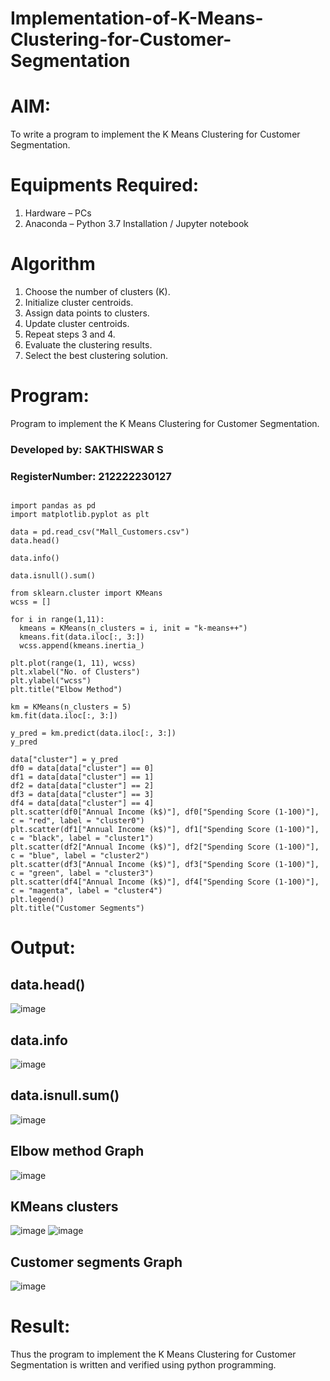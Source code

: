 # Implementation-of-K-Means-Clustering-for-Customer-Segmentation

# AIM:
To write a program to implement the K Means Clustering for Customer Segmentation.

# Equipments Required:
1. Hardware – PCs
2. Anaconda – Python 3.7 Installation / Jupyter notebook

# Algorithm
1. Choose the number of clusters (K). 
2. Initialize cluster centroids. 
3. Assign data points to clusters. 
4. Update cluster centroids.
5. Repeat steps 3 and 4. 
6. Evaluate the clustering results. 
7. Select the best clustering solution.

# Program:

Program to implement the K Means Clustering for Customer Segmentation.
### Developed by: SAKTHISWAR S
### RegisterNumber: 212222230127
```

import pandas as pd
import matplotlib.pyplot as plt

data = pd.read_csv("Mall_Customers.csv")
data.head()

data.info()

data.isnull().sum()

from sklearn.cluster import KMeans
wcss = []

for i in range(1,11):
  kmeans = KMeans(n_clusters = i, init = "k-means++")
  kmeans.fit(data.iloc[:, 3:])
  wcss.append(kmeans.inertia_)
  
plt.plot(range(1, 11), wcss)
plt.xlabel("No. of Clusters")
plt.ylabel("wcss")
plt.title("Elbow Method")

km = KMeans(n_clusters = 5)
km.fit(data.iloc[:, 3:])

y_pred = km.predict(data.iloc[:, 3:])
y_pred

data["cluster"] = y_pred
df0 = data[data["cluster"] == 0]
df1 = data[data["cluster"] == 1]
df2 = data[data["cluster"] == 2]
df3 = data[data["cluster"] == 3]
df4 = data[data["cluster"] == 4]
plt.scatter(df0["Annual Income (k$)"], df0["Spending Score (1-100)"], c = "red", label = "cluster0")
plt.scatter(df1["Annual Income (k$)"], df1["Spending Score (1-100)"], c = "black", label = "cluster1")
plt.scatter(df2["Annual Income (k$)"], df2["Spending Score (1-100)"], c = "blue", label = "cluster2")
plt.scatter(df3["Annual Income (k$)"], df3["Spending Score (1-100)"], c = "green", label = "cluster3")
plt.scatter(df4["Annual Income (k$)"], df4["Spending Score (1-100)"], c = "magenta", label = "cluster4")
plt.legend()
plt.title("Customer Segments")

```

# Output:
## data.head()
![image](https://github.com/SAKTHISWAR/Implementation-of-K-Means-Clustering-for-Customer-Segmentation/blob/main/m1.png)

## data.info
![image](https://github.com/SAKTHISWAR/Implementation-of-K-Means-Clustering-for-Customer-Segmentation/blob/main/m2.png)

## data.isnull.sum()
![image](https://github.com/SAKTHISWAR/Implementation-of-K-Means-Clustering-for-Customer-Segmentation/blob/main/m3.png)

## Elbow method Graph
![image](https://github.com/SAKTHISWAR/Implementation-of-K-Means-Clustering-for-Customer-Segmentation/blob/main/m4.png)

## KMeans clusters
![image](https://github.com/SAKTHISWAR/Implementation-of-K-Means-Clustering-for-Customer-Segmentation/blob/main/m5.png)
![image](https://github.com/SAKTHISWAR/Implementation-of-K-Means-Clustering-for-Customer-Segmentation/blob/main/m6.png)

## Customer segments Graph
![image](https://github.com/SAKTHISWAR/Implementation-of-K-Means-Clustering-for-Customer-Segmentation/blob/main/m7.png)

# Result:
Thus the program to implement the K Means Clustering for Customer Segmentation is written and verified using python programming.
